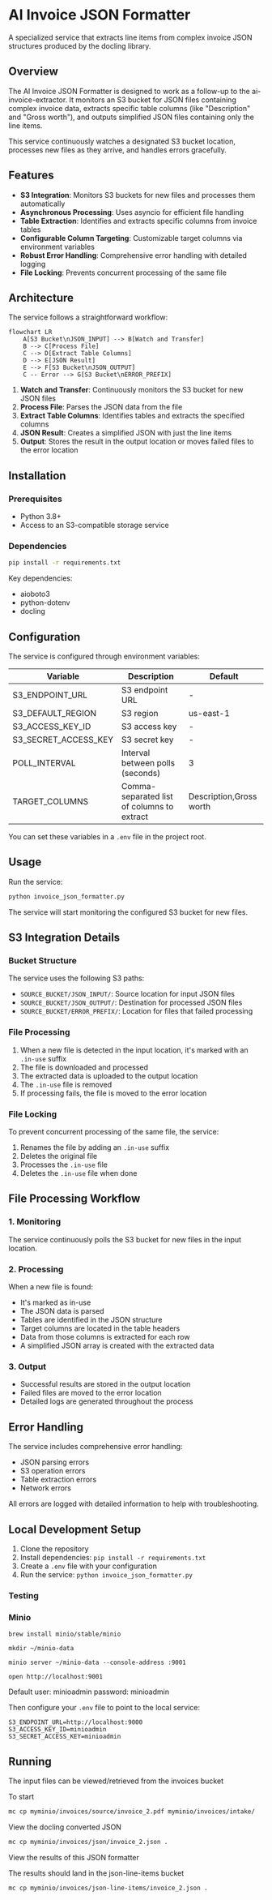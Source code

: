 # AI Invoice JSON Formatter

A specialized service that extracts line items from complex invoice JSON structures produced by the docling library.

## Overview

The AI Invoice JSON Formatter is designed to work as a follow-up to the ai-invoice-extractor. It monitors an S3 bucket for JSON files containing complex invoice data, extracts specific table columns (like "Description" and "Gross worth"), and outputs simplified JSON files containing only the line items.

This service continuously watches a designated S3 bucket location, processes new files as they arrive, and handles errors gracefully.

## Features

- **S3 Integration**: Monitors S3 buckets for new files and processes them automatically
- **Asynchronous Processing**: Uses asyncio for efficient file handling
- **Table Extraction**: Identifies and extracts specific columns from invoice tables
- **Configurable Column Targeting**: Customizable target columns via environment variables
- **Robust Error Handling**: Comprehensive error handling with detailed logging
- **File Locking**: Prevents concurrent processing of the same file

## Architecture

The service follows a straightforward workflow:

```mermaid
flowchart LR
    A[S3 Bucket\nJSON_INPUT] --> B[Watch and Transfer]
    B --> C[Process File]
    C --> D[Extract Table Columns]
    D --> E[JSON Result]
    E --> F[S3 Bucket\nJSON_OUTPUT]
    C -- Error --> G[S3 Bucket\nERROR_PREFIX]
```

1. **Watch and Transfer**: Continuously monitors the S3 bucket for new JSON files
2. **Process File**: Parses the JSON data from the file
3. **Extract Table Columns**: Identifies tables and extracts the specified columns
4. **JSON Result**: Creates a simplified JSON with just the line items
5. **Output**: Stores the result in the output location or moves failed files to the error location

## Installation

### Prerequisites

- Python 3.8+
- Access to an S3-compatible storage service

### Dependencies

```bash
pip install -r requirements.txt
```

Key dependencies:
- aioboto3
- python-dotenv
- docling

## Configuration

The service is configured through environment variables:

| Variable | Description | Default |
|----------|-------------|---------|
| S3_ENDPOINT_URL | S3 endpoint URL | - |
| S3_DEFAULT_REGION | S3 region | us-east-1 |
| S3_ACCESS_KEY_ID | S3 access key | - |
| S3_SECRET_ACCESS_KEY | S3 secret key | - |
| POLL_INTERVAL | Interval between polls (seconds) | 3 |
| TARGET_COLUMNS | Comma-separated list of columns to extract | Description,Gross worth |

You can set these variables in a `.env` file in the project root.

## Usage

Run the service:

```bash
python invoice_json_formatter.py
```

The service will start monitoring the configured S3 bucket for new files.

## S3 Integration Details

### Bucket Structure

The service uses the following S3 paths:

- `SOURCE_BUCKET/JSON_INPUT/`: Source location for input JSON files
- `SOURCE_BUCKET/JSON_OUTPUT/`: Destination for processed JSON files
- `SOURCE_BUCKET/ERROR_PREFIX/`: Location for files that failed processing

### File Processing

1. When a new file is detected in the input location, it's marked with an `.in-use` suffix
2. The file is downloaded and processed
3. The extracted data is uploaded to the output location
4. The `.in-use` file is removed
5. If processing fails, the file is moved to the error location

### File Locking

To prevent concurrent processing of the same file, the service:
1. Renames the file by adding an `.in-use` suffix
2. Deletes the original file
3. Processes the `.in-use` file
4. Deletes the `.in-use` file when done

## File Processing Workflow

### 1. Monitoring

The service continuously polls the S3 bucket for new files in the input location.

### 2. Processing

When a new file is found:
- It's marked as in-use
- The JSON data is parsed
- Tables are identified in the JSON structure
- Target columns are located in the table headers
- Data from those columns is extracted for each row
- A simplified JSON array is created with the extracted data

### 3. Output

- Successful results are stored in the output location
- Failed files are moved to the error location
- Detailed logs are generated throughout the process

## Error Handling

The service includes comprehensive error handling:

- JSON parsing errors
- S3 operation errors
- Table extraction errors
- Network errors

All errors are logged with detailed information to help with troubleshooting.


## Local Development Setup

1. Clone the repository
2. Install dependencies: `pip install -r requirements.txt`
3. Create a `.env` file with your configuration
4. Run the service: `python invoice_json_formatter.py`

### Testing

### Minio

```
brew install minio/stable/minio
```

```
mkdir ~/minio-data
```

```
minio server ~/minio-data --console-address :9001
```

```
open http://localhost:9001
```

Default
user: minioadmin
password: minioadmin


Then configure your `.env` file to point to the local service:

```
S3_ENDPOINT_URL=http://localhost:9000
S3_ACCESS_KEY_ID=minioadmin
S3_SECRET_ACCESS_KEY=minioadmin
```

## Running

The input files can be viewed/retrieved from the invoices bucket

To start

```bash
mc cp myminio/invoices/source/invoice_2.pdf myminio/invoices/intake/
```

View the docling converted JSON

```bash
mc cp myminio/invoices/json/invoice_2.json .
```

View the results of this JSON formatter

The results should land in the json-line-items bucket

```bash
mc cp myminio/invoices/json-line-items/invoice_2.json .
```

